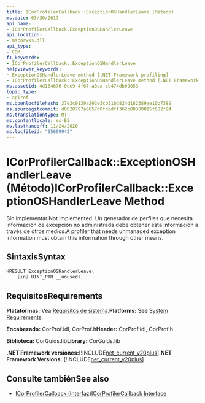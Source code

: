```yaml
---
title: ICorProfilerCallback::ExceptionOSHandlerLeave (Método)
ms.date: 03/30/2017
api_name:
- ICorProfilerCallback.ExceptionOSHandlerLeave
api_location:
- mscorwks.dll
api_type:
- COM
f1_keywords:
- ICorProfilerCallback::ExceptionOSHandlerLeave
helpviewer_keywords:
- ExceptionOSHandlerLeave method [.NET Framework profiling]
- ICorProfilerCallback::ExceptionOSHandlerLeave method [.NET Framework profiling]
ms.assetid: 4d164676-0ee9-4f67-a8ea-cb474db09053
topic_type:
- apiref
ms.openlocfilehash: 37e3c9139a202e3cb31bd824d182389ae10b7389
ms.sourcegitcommit: d8020797a6657d0fbbdff362b80300815f682f94
ms.translationtype: MT
ms.contentlocale: es-ES
ms.lasthandoff: 11/24/2020
ms.locfileid: "95699942"
---
```

# <a name="icorprofilercallbackexceptionoshandlerleave-method"></a><span data-ttu-id="5ca3b-102">ICorProfilerCallback::ExceptionOSHandlerLeave (Método)</span><span class="sxs-lookup"><span data-stu-id="5ca3b-102">ICorProfilerCallback::ExceptionOSHandlerLeave Method</span></span>

<span data-ttu-id="5ca3b-103">Sin implementar.</span><span class="sxs-lookup"><span data-stu-id="5ca3b-103">Not implemented.</span></span> <span data-ttu-id="5ca3b-104">Un generador de perfiles que necesita información de excepción no administrada debe obtener esta información a través de otros medios.</span><span class="sxs-lookup"><span data-stu-id="5ca3b-104">A profiler that needs unmanaged exception information must obtain this information through other means.</span></span>  
  
## <a name="syntax"></a><span data-ttu-id="5ca3b-105">Sintaxis</span><span class="sxs-lookup"><span data-stu-id="5ca3b-105">Syntax</span></span>  
  
```cpp  
HRESULT ExceptionOSHandlerLeave(  
    [in] UINT_PTR __unused);  
```  
  
## <a name="requirements"></a><span data-ttu-id="5ca3b-106">Requisitos</span><span class="sxs-lookup"><span data-stu-id="5ca3b-106">Requirements</span></span>  

 <span data-ttu-id="5ca3b-107">**Plataformas:** Vea [Requisitos de sistema](../../get-started/system-requirements.md).</span><span class="sxs-lookup"><span data-stu-id="5ca3b-107">**Platforms:** See [System Requirements](../../get-started/system-requirements.md).</span></span>  
  
 <span data-ttu-id="5ca3b-108">**Encabezado:** CorProf.idl, CorProf.h</span><span class="sxs-lookup"><span data-stu-id="5ca3b-108">**Header:** CorProf.idl, CorProf.h</span></span>  
  
 <span data-ttu-id="5ca3b-109">**Biblioteca:** CorGuids.lib</span><span class="sxs-lookup"><span data-stu-id="5ca3b-109">**Library:** CorGuids.lib</span></span>  
  
 <span data-ttu-id="5ca3b-110">**.NET Framework versiones:**[!INCLUDE[net_current_v20plus](../../../../includes/net-current-v20plus-md.md)]</span><span class="sxs-lookup"><span data-stu-id="5ca3b-110">**.NET Framework Versions:** [!INCLUDE[net_current_v20plus](../../../../includes/net-current-v20plus-md.md)]</span></span>  
  
## <a name="see-also"></a><span data-ttu-id="5ca3b-111">Consulte también</span><span class="sxs-lookup"><span data-stu-id="5ca3b-111">See also</span></span>

- [<span data-ttu-id="5ca3b-112">ICorProfilerCallback (Interfaz)</span><span class="sxs-lookup"><span data-stu-id="5ca3b-112">ICorProfilerCallback Interface</span></span>](icorprofilercallback-interface.md)
